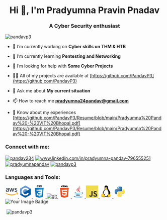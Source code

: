 <h1 align="center">Hi 👋, I'm Pradyumna Pravin Pnadav</h1>
<h3 align="center">A Cyber Security enthusiast</h3>

<p align="left"> <img src="https://komarev.com/ghpvc/?username=pandavp3&label=Profile%20views&color=0e75b6&style=flat" alt="pandavp3" /> </p>

- 🔭 I’m currently working on **Cyber skills on THM & HTB**

- 🌱 I’m currently learning **Pentesting and Networking**

- 🤝 I’m looking for help with **Some Cyber Projects**

- 👨‍💻 All of my projects are available at [https://github.com/PandavP3](https://github.com/PandavP3)

- 💬 Ask me about **My current situation**

- 📫 How to reach me **pradyumna24pandav@gmail.com**

- 📄 Know about my experiences [https://github.com/PandavP3/Resume/blob/main/Pradyumna%20Pandav%20-%20VIT%20Bhopal.pdf](https://github.com/PandavP3/Resume/blob/main/Pradyumna%20Pandav%20-%20VIT%20Bhopal.pdf)

<h3 align="left">Connect with me:</h3>
<p align="left">
<a href="https://twitter.com/pandav234" target="blank"><img align="center" src="https://raw.githubusercontent.com/rahuldkjain/github-profile-readme-generator/master/src/images/icons/Social/twitter.svg" alt="pandav234" height="30" width="40" /></a>
<a href="https://linkedin.com/in/www.linkedin.com/in/pradyumna-pandav-796555251" target="blank"><img align="center" src="https://raw.githubusercontent.com/rahuldkjain/github-profile-readme-generator/master/src/images/icons/Social/linked-in-alt.svg" alt="www.linkedin.com/in/pradyumna-pandav-796555251" height="30" width="40" /></a>
<a href="https://fb.com/pradyumnapandav" target="blank"><img align="center" src="https://raw.githubusercontent.com/rahuldkjain/github-profile-readme-generator/master/src/images/icons/Social/facebook.svg" alt="pradyumnapandav" height="30" width="40" /></a>
<a href="https://instagram.com/pandavp3" target="blank"><img align="center" src="https://raw.githubusercontent.com/rahuldkjain/github-profile-readme-generator/master/src/images/icons/Social/instagram.svg" alt="pandavp3" height="30" width="40" /></a>
</p>

<h3 align="left">Languages and Tools:</h3>
<p align="left"> <a href="https://aws.amazon.com" target="_blank" rel="noreferrer"> <img src="https://raw.githubusercontent.com/devicons/devicon/master/icons/amazonwebservices/amazonwebservices-original-wordmark.svg" alt="aws" width="40" height="40"/> </a> <a href="https://www.cprogramming.com/" target="_blank" rel="noreferrer"> <img src="https://raw.githubusercontent.com/devicons/devicon/master/icons/c/c-original.svg" alt="c" width="40" height="40"/> </a> <a href="https://www.w3schools.com/css/" target="_blank" rel="noreferrer"> <img src="https://raw.githubusercontent.com/devicons/devicon/master/icons/css3/css3-original-wordmark.svg" alt="css3" width="40" height="40"/> </a> <a href="https://git-scm.com/" target="_blank" rel="noreferrer"> <img src="https://www.vectorlogo.zone/logos/git-scm/git-scm-icon.svg" alt="git" width="40" height="40"/> </a> <a href="https://www.w3.org/html/" target="_blank" rel="noreferrer"> <img src="https://raw.githubusercontent.com/devicons/devicon/master/icons/html5/html5-original-wordmark.svg" alt="html5" width="40" height="40"/> </a> <a href="https://www.java.com" target="_blank" rel="noreferrer"> <img src="https://raw.githubusercontent.com/devicons/devicon/master/icons/java/java-original.svg" alt="java" width="40" height="40"/> </a> <a href="https://developer.mozilla.org/en-US/docs/Web/JavaScript" target="_blank" rel="noreferrer"> <img src="https://raw.githubusercontent.com/devicons/devicon/master/icons/javascript/javascript-original.svg" alt="javascript" width="40" height="40"/> </a> <a href="https://www.linux.org/" target="_blank" rel="noreferrer"> <img src="https://raw.githubusercontent.com/devicons/devicon/master/icons/linux/linux-original.svg" alt="linux" width="40" height="40"/> </a> <a href="https://www.python.org" target="_blank" rel="noreferrer"> <img src="https://raw.githubusercontent.com/devicons/devicon/master/icons/python/python-original.svg" alt="python" width="40" height="40"/> </a> 
<a><img src="https://tryhackme-badges.s3.amazonaws.com/pradyumna24panda.png" alt="Your Image Badge" />
</a></p>

<p>&nbsp;<img align="center" src="https://github-readme-stats.vercel.app/api?username=pandavp3&show_icons=true&locale=en" alt="pandavp3" /></p>
